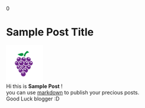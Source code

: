 0
# Sample Post Title
![Grape](uploads/grape.png)  
Hi this is **Sample Post** !  
you can use [markdown](https://daringfireball.net/projects/markdown/syntax) to publish your precious posts.  
Good Luck blogger :D